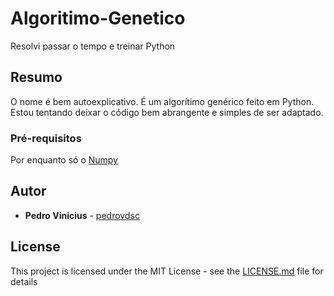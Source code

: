 # Algoritimo-Genetico

Resolvi passar o tempo e treinar Python

## Resumo

O nome é bem autoexplicativo. É um algorítimo genérico feito em Python.
Estou tentando deixar o código bem abrangente e simples de ser adaptado.

### Pré-requisitos

Por enquanto só o [Numpy](http://www.numpy.org/)

## Autor 

* **Pedro Vinicius** - [pedrovdsc](https://github.com/pedrovdsc)


## License

This project is licensed under the MIT License - see the [LICENSE.md](LICENSE.md) file for details
